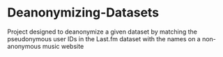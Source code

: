 # Deanonymizing-Datasets
Project designed to deanonymize a given dataset by matching the pseudonymous user IDs in the Last.fm dataset with the names on a non-anonymous music website
